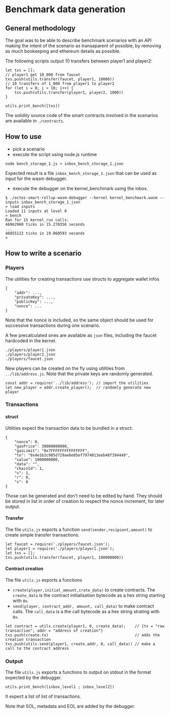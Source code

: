 # Benchmark data generation

## General methodology

The goal was to be able to describe benchmark scenarios with an API making the
intent of the scenario as transaparent of possible, by removing as much
bookeeping and ethereum details as possible.

The following scripts output 10 transfers between player1 and player2:

```
let txs = [];
// player1 get 10_000 from faucet
txs.push(utils.transfer(faucet, player1, 10000))
// 10 transfers of 1_000 from player1 to player2
for (let i = 0; i < 10; i++) {
    txs.push(utils.transfer(player1, player2, 1000))
}

utils.print_bench([txs])
```

The solidity source code of the smart contracts involved in the scenarios are
available in `./contracts`.

## How to use

- pick a scenario
- execute the script using node.js runtime

```
node bench_storage_1.js > inbox_bench_storage_1.json
```

Expected result is a file `inbox_bench_storage_1.json` that can be used as input
for the wasm debugger.

- execute the debugger on the kernel_benchmark using the inbox.

```
$ ./octez-smart-rollup-wasm-debugger --kernel kernel_benchmark.wasm --inputs inbox_bench_storage_1.json
> load inputs
Loaded 11 inputs at level 0
> bench
Ran for 15 kernel_run calls:
46962960 ticks in 15.270356 seconds
...
46855122 ticks in 19.860593 seconds
>

```

## How to write a scenario

### Players

The utilities for creating transactions use structs to aggregate wallet infos

```
{
    "addr": ...,
    "privateKey": ...,
    "publicKey": ...,
    "nonce": ...
}
```

Note that the nonce is included, so the same object should be used for
successive transactions during one scenario.

A few precalculated ones are available as `json` files, including the faucet
hardcoded in the kernel.

```
./players/player1.json
./players/player2.json
./players/faucet.json
```

New players can be created on the fly using utilities from `../lib/address.js`.
Note that the private keys are randomly generated.

```
const addr = require('../lib/address'); // import the utilities
let new_player = addr.create_player();  // randomly generate new player
```

### Transactions

#### struct

Utilities expect the transaction data to be bundled in a struct:

```
{
    "nonce": 0,
    "gasPrice": 30000000000,
    "gasLimit": "0x7FFFFFFFFFFFFFFF",
    "to": "0x4e1b2c985d729ae6e05ef7974013eeb48f394449",
    "value": 1000000000,
    "data": "",
    "chainId": 1,
    "v": 1,
    "r": 0,
    "s": 0
}
```

Those can be generated and don't need to be edited by hand. They should be
stored in list in order of creation to respect the nonce increment, for later
output.

#### Transfer

The file `utils.js` exports a function `send(sender,recipient,amount)` to create
simple transfer transactions.

```
let faucet = require('./players/faucet.json');
let player1 = require('./players/player1.json');
let txs = [];
txs.push(utils.transfer(faucet, player1, 100000000))

```

#### Contract creation

The file `utils.js` exports a functions

- `create(player,initial_amount,crate_data)` to create contracts.
  The `create_data` is the contract initialisation bytecode as a hex string
  starting with `0x`.
- `send(player, contract_addr, amount, call_data)` to make contract calls.
  The `call_data` is a the call bytecode as a hex string strating with `0x`.

```
let contract = utils.create(player1, 0, create_data);    // {tx = "raw transaction"; addr = "address of creation"}
txs.push(create.tx)                                      // adds the creation transaction
txs.push(utils.send(player1, create.addr, 0, call_data)) // make a call to the contract address

```

### Output

The file `utils.js` exports a functions to output on stdout in the format
expected by the debugger.

```
utils.print_bench([inbox_level1 ; inbox_level2])
```

It expect a list of list of transactions.

Note that SOL, metadata and EOL are added by the debugger.
